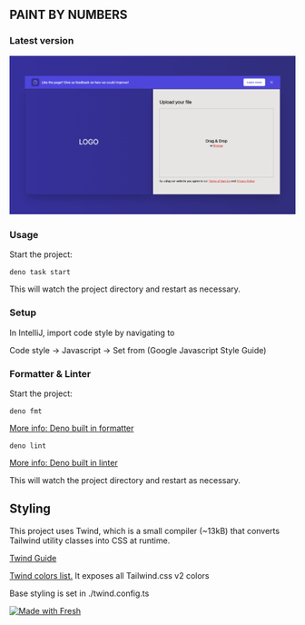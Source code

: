 ## PAINT BY NUMBERS

### Latest version

![2022-09-09](./static/progress/2022-09-09.png)

### Usage

Start the project:

```
deno task start
```

This will watch the project directory and restart as necessary.

### Setup

In IntelliJ, import code style by navigating to

Code style -> Javascript -> Set from (Google Javascript Style Guide)

### Formatter & Linter

Start the project:

```
deno fmt
```

[More info: Deno built in formatter](https://deno.land/manual@v1.25.2/tools/formatter)

```
deno lint
```

[More info: Deno built in linter](https://deno.land/manual@v1.25.2/tools/linter)

This will watch the project directory and restart as necessary.

## Styling

This project uses Twind, which is a small compiler (~13kB) that converts
Tailwind utility classes into CSS at runtime.

[Twind Guide](https://twind.dev/handbook/introduction.html)

[Twind colors list.](https://twind.dev/api/modules/twind_colors.html) It exposes
all Tailwind.css v2 colors

Base styling is set in ./twind.config.ts

[![Made with Fresh](https://fresh.deno.dev/fresh-badge-dark.svg)](https://fresh.deno.dev)
